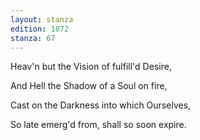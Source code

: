 ```yaml
---
layout: stanza
edition: 1872
stanza: 67
---
```


Heav'n but the Vision of fulfill'd Desire,

And Hell the Shadow of a Soul on fire,

Cast on the Darkness into which Ourselves,

So late emerg'd from, shall so soon expire.